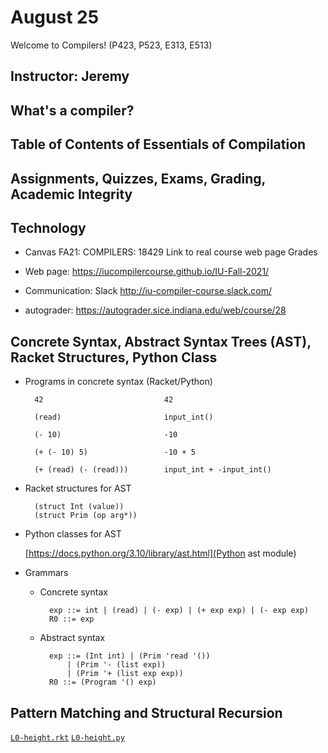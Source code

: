 # August 25

Welcome to Compilers! (P423, P523, E313, E513)

## Instructor: Jeremy

## What's a compiler?

## Table of Contents of Essentials of Compilation

## Assignments, Quizzes, Exams, Grading, Academic Integrity

## Technology

* Canvas FA21: COMPILERS: 18429
  Link to real course web page
  Grades

* Web page:
  https://iucompilercourse.github.io/IU-Fall-2021/

* Communication: Slack http://iu-compiler-course.slack.com/

* autograder: https://autograder.sice.indiana.edu/web/course/28

## Concrete Syntax, Abstract Syntax Trees (AST), Racket Structures, Python Class

* Programs in concrete syntax (Racket/Python)

		42                           42

		(read)                       input_int()

		(- 10)                       -10

		(+ (- 10) 5)                 -10 + 5

		(+ (read) (- (read)))        input_int + -input_int()

* Racket structures for AST

		(struct Int (value))
		(struct Prim (op arg*))

* Python classes for AST

    [https://docs.python.org/3.10/library/ast.html](Python ast module)

* Grammars
	* Concrete syntax

			exp ::= int | (read) | (- exp) | (+ exp exp) | (- exp exp)
			R0 ::= exp

	* Abstract syntax

			exp ::= (Int int) | (Prim 'read '()) 
				| (Prim '- (list exp))
				| (Prim '+ (list exp exp))
			R0 ::= (Program '() exp)


## Pattern Matching and Structural Recursion

[`L0-height.rkt`](./L0-height.rkt)
[`L0-height.py`](./L0-height.py)
